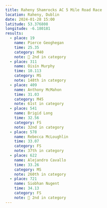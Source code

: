 ```yaml
---
title: Raheny Shamrocks AC 5 Mile Road Race
location: Raheny, Dublin
date: 2024-01-28 15:00
latitude: 53.376808
longitude: -6.180181
results:
  - place: 19
    name: Pierce Geoghegan
    time: 25.35
    category: M40
    note: 🥈 2nd in category
  - place: 311
    name: Oisín Murphy
    time: 10.113
    category: MS
    note: 148th in category
  - place: 409
    name: Anthony McMahon
    time: 31.03
    category: M45
    note: 61st in category
  - place: 541
    name: Brigid Long 
    time: 32.56
    category: FS
    note: 32nd in category
  - place: 578
    name: Rebecca McLoughlin
    time: 33.07
    category: FS
    note: 37th in category
  - place: 622
    name: Alejandro Cavallo
    time: 33.26
    category: MS
    note: 260th in category
  - place: 721
    name: Siobhan Nugent
    time: 34.13
    category: FS
    note: 🥈 2nd in category
---
```

